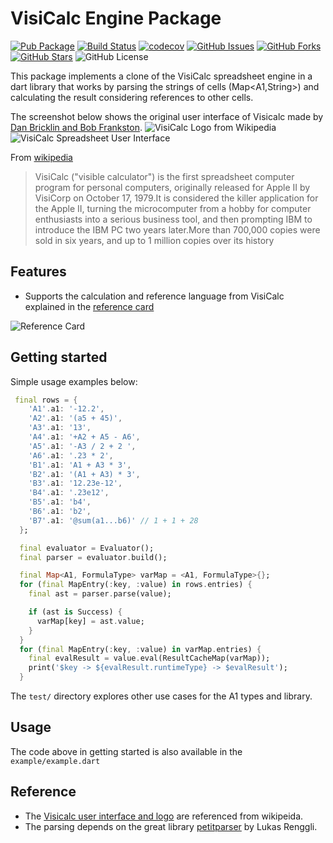 # VisiCalc Engine Package
[![Pub Package](https://img.shields.io/pub/v/visicalc_engine.svg)](https://pub.dev/packages/visicalc_engine)
[![Build Status](https://github.com/sjhorn/visicalc_engine/actions/workflows/dart.yml/badge.svg?branch=main)](https://github.com/sjhorn/visicalc_engine/actions)
[![codecov](https://codecov.io/gh/sjhorn/visicalc_engine/graph/badge.svg?token=78WVGR0OHY)](https://codecov.io/gh/sjhorn/visicalc_engine)
[![GitHub Issues](https://img.shields.io/github/issues/sjhorn/visicalc_engine.svg)](https://github.com/sjhorn/visicalc_engine/issues)
[![GitHub Forks](https://img.shields.io/github/forks/sjhorn/visicalc_engine.svg)](https://github.com/sjhorn/visicalc_engine/network)
[![GitHub Stars](https://img.shields.io/github/stars/sjhorn/visicalc_engine.svg)](https://github.com/sjhorn/visicalc_engine/stargazers)
![GitHub License](https://img.shields.io/github/license/sjhorn/visicalc_engine)

This package implements a clone of the VisiCalc spreadsheet engine in a dart library that works by parsing the strings of cells (Map<A1,String>) and calculating the result considering references to other cells.

The screenshot below shows the original user interface of Visicalc made by [Dan Bricklin and Bob Frankston](http://danbricklin.com/visicalc.htm).
![VisiCalc Logo from Wikipedia](https://upload.wikimedia.org/wikipedia/commons/thumb/8/8f/Visicalc_logo.svg/320px-Visicalc_logo.svg.png)
![VisiCalc Spreadsheet User Interface](https://upload.wikimedia.org/wikipedia/commons/7/7a/Visicalc.png)

From [wikipedia](https://en.wikipedia.org/wiki/VisiCalc) 

> VisiCalc ("visible calculator") is the first spreadsheet computer program for personal computers, originally released for Apple II by VisiCorp on October 17, 1979.It is considered the killer application for the Apple II, turning the microcomputer from a hobby for computer enthusiasts into a serious business tool, and then prompting IBM to introduce the IBM PC two years later.More than 700,000 copies were sold in six years, and up to 1 million copies over its history


## Features

 - Supports the calculation and reference language from VisiCalc explained in the [reference card](http://www.bricklin.com/history/refcard1.htm)

 ![Reference Card](https://raw.github.com/sjhorn/visicalc_engine/main/assets/refcard.png)

## Getting started

Simple usage examples below:

```dart
 final rows = {
    'A1'.a1: '-12.2',
    'A2'.a1: '(a5 + 45)',
    'A3'.a1: '13',
    'A4'.a1: '+A2 + A5 - A6',
    'A5'.a1: '-A3 / 2 + 2 ',
    'A6'.a1: '.23 * 2',
    'B1'.a1: 'A1 + A3 * 3',
    'B2'.a1: '(A1 + A3) * 3',
    'B3'.a1: '12.23e-12',
    'B4'.a1: '.23e12',
    'B5'.a1: 'b4',
    'B6'.a1: 'b2',
    'B7'.a1: '@sum(a1...b6)' // 1 + 1 + 28
  };

  final evaluator = Evaluator();
  final parser = evaluator.build();

  final Map<A1, FormulaType> varMap = <A1, FormulaType>{};
  for (final MapEntry(:key, :value) in rows.entries) {
    final ast = parser.parse(value);

    if (ast is Success) {
      varMap[key] = ast.value;
    }
  }
  for (final MapEntry(:key, :value) in varMap.entries) {
    final evalResult = value.eval(ResultCacheMap(varMap));
    print('$key -> ${evalResult.runtimeType} -> $evalResult');
  }
```
The `test/` directory explores other use cases for the A1 types and library.

## Usage

The code above in getting started is also available in the `example/example.dart`

## Reference

* The [Visicalc user interface and logo](https://en.wikipedia.org/wiki/VisiCalc) are referenced from wikipeida.
* The parsing depends on the great library [petitparser](https://pub.dev/packages/petitparser) by Lukas Renggli.